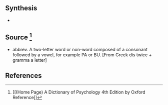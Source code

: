 ## Synthesis
- 
## Source [^1]
- abbrev. A two-letter word or non-word composed of a consonant followed by a vowel, for example PA or BU. \[From Greek dis twice + gramma a letter]
## References

[^1]: [[(Home Page) A Dictionary of Psychology 4th Edition by Oxford Reference]]